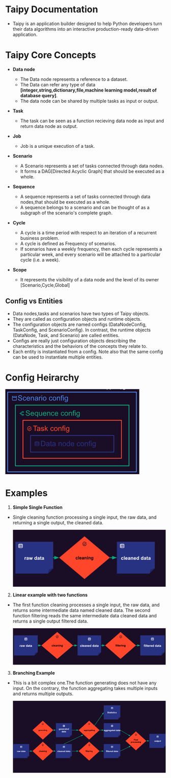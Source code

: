 # **Taipy Documentation**

- Taipy is an application builder designed to help Python developers turn their data algorithms into an interactive production-ready data-driven application.

# **Taipy Core Concepts**

* **Data node** 

   - The Data node represents a reference to a dataset.
   - The Data can refer any type of data **[integer,string,dictionary,file,machine learning model,result of database query]**. 
   - The data node can be shared by multiple tasks as input or output.

* **Task**

  - The task can be seen as a function recieving data node as input and return data node as output.

* **Job**

   - Job is a unique execution of a task.

* **Scenario**

   - A Scenario represents a set of tasks connected through data nodes.
   - It forms a DAG[Directed Acyclic Graph] that should be executed as a whole.

* **Sequence**
  
   - A sequence represents a set of tasks connected through data nodes,that should be executed as a whole.
   - A sequence belongs to a scenario and can be thought of as a subgraph of the scenario's complete graph. 

* **Cycle**

   - A cycle is a time period with respect to an iteration of a recurrent business problem.
   - A cycle is defined as Frequency of scenarios.
   -  If scenarios have a weekly frequency, then each cycle represents a particular week, and every scenario will be attached to a particular cycle (i.e. a week).

* **Scope**

   - It represents the visibility of a data node and the level of its owner [Scenario,Cycle,Global]

## **Config vs Entities** 

- Data nodes,tasks and scenarios have two types of Taipy objects.
- They are called as configuration objects and runtime objects.
- The configuration objects are named configs (DataNodeConfig, TaskConfig, and ScenarioConfig). In contrast, the runtime objects (DataNode, Task, and Scenario) are called entities.
-  Configs are really just configuration objects describing the characteristics and the behaviors of the concepts they relate to.
- Each entity is instantiated from a config. Note also that the same config can be used to instantiate multiple entities.


# **Config Heirarchy**
  ![config_heirarchy](images/image-12.png)

# **Examples**

1. **Simple Single Function**

- Single cleaning function processing a single input, the raw data, and returning a single output, the cleaned data.

  ![single](images/image-13.png)

2. **Linear example with two functions**

- The first function cleaning processes a single input, the raw data, and returns some intermediate data named cleaned data. The second function filtering reads the same intermediate data cleaned data and returns a single output filtered data.

  ![double](images/image-14.png)

3. **Branching Example**

- This is a bit complex one.The function generating does not have any input. On the contrary, the function aggregating takes multiple inputs and returns multiple outputs.

  ![branch](images/image-15.png)

